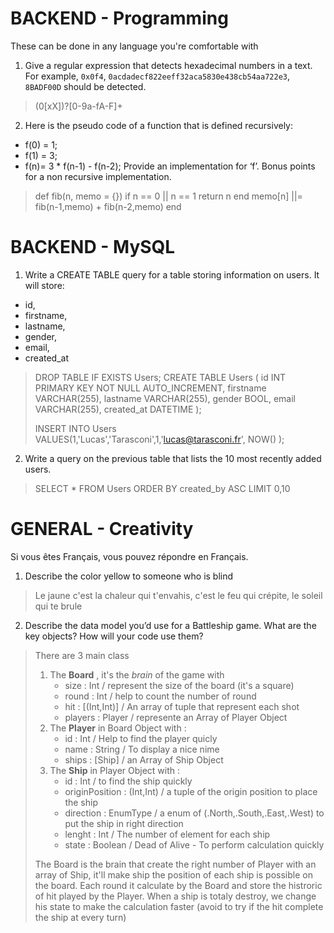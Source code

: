 # BACKEND - Programming
These can be done in any language you're comfortable with

1. Give a regular expression that detects hexadecimal numbers in a text.
For example, `0x0f4`, `0acdadecf822eeff32aca5830e438cb54aa722e3`, `8BADF00D` should be detected.

> (0[xX])?[0-9a-fA-F]+

2. Here is the pseudo code of a function that is defined recursively:
-  f(0) = 1;
-  f(1) = 3;
-  f(n)= 3 * f(n-1) - f(n-2);
Provide an implementation for ‘f’. Bonus points for a non recursive implementation.

> def fib(n, memo = {})
>	if n == 0 || n == 1
>		return n
>	end
>	memo[n] ||= fib(n-1,memo) + fib(n-2,memo)
> end

# BACKEND - MySQL

1. Write a CREATE TABLE query for a table storing information on users. It will store:
  - id,
  - firstname,
  - lastname,
  - gender,
  - email,
  - created_at

> DROP TABLE IF EXISTS Users;
> CREATE TABLE Users (
> 	id INT PRIMARY KEY NOT NULL AUTO_INCREMENT,
> 	firstname VARCHAR(255),
> 	lastname VARCHAR(255),
> 	gender BOOL,
> 	email VARCHAR(255),
> 	created_at DATETIME );
> 
> INSERT INTO Users VALUES(1,'Lucas','Tarasconi',1,'lucas@tarasconi.fr', NOW() );

2. Write a query on the previous table that lists the 10 most recently added users.

> SELECT * FROM Users ORDER BY created_by ASC LIMIT 0,10

# GENERAL - Creativity
Si vous êtes Français, vous pouvez répondre en Français.

1. Describe the color yellow to someone who is blind

> Le jaune c'est la chaleur qui t'envahis, c'est le feu qui crépite, le soleil qui te brule

2. Describe the data model you’d use for a Battleship game. What are the key objects? How will your code use them?

> There are 3 main class 
> 1. The **Board** , it's the *brain* of the game with
> 		- size : Int / represent the size of the board (it's a square)
>		- round : Int / help to count the number of round
>		- hit : [(Int,Int)] / An array of tuple that represent each shot
> 		- players : Player / represente an Array of Player Object 
> 2. The **Player** in Board Object with :
> 		- id : Int / Help to find the player quicly 
> 		- name : String / To display a nice nime
>		- ships : [Ship] / an Array of Ship Object
> 3. The **Ship** in Player Object with :
> 		- id : Int / to find the ship quickly 
> 		- originPosition : (Int,Int) / a tuple of the origin position to place the ship
> 		- direction : EnumType / a enum of (.North,.South,.East,.West) to put the ship in right direction
> 		- lenght : Int / The number of element for each ship
>		- state : Boolean / Dead of Alive - To perform calculation quickly
>
> The Board is the brain that create the right number of Player with an array of Ship, it'll make ship the position of each ship is possible on the board. Each round it calculate by the Board and store the histroric of hit played by the Player. When a ship is totaly destroy, we change his state to make the calculation faster (avoid to try if the hit complete the ship at every turn)
